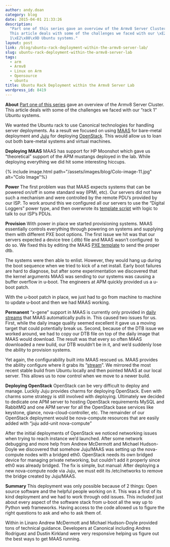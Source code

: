 ```yaml
---
author: andy.doan
category: blog
date: 2015-04-01 21:33:26
description:
  "Part one of this series gave an overview of the Armv8 Server Cluster.
  This article deals with some of the challenges we faced with our \xE2\x80\x9Crack
  1\xE2\x80\x9D Ubuntu systems."
layout: post
link: /blog/ubuntu-rack-deployment-within-the-armv8-server-lab/
slug: ubuntu-rack-deployment-within-the-armv8-server-lab
tags:
  - arm
  - Armv8
  - Linux on Arm
  - Opensource
  - ubuntu
title: Ubuntu Rack Deployment within the Armv8 Server Lab
wordpress_id: 8419
---
```


**About**
[Part one of this series](/blog/armv8-server-lab/) gave an overview of the Armv8 Server Cluster. This article deals with some of the challenges we faced with our “rack 1” Ubuntu systems.

We wanted the Ubuntu rack to use Canonical technologies for handling server deployments. As a result we focused on using [MAAS](https://maas.io/) for bare-metal deployment and [Juju](https://juju.ubuntu.com/) for deploying [OpenStack](http://www.openstack.org/). This would allow us to loan out both bare-metal systems and virtual machines.

**Deploying MAAS**
MAAS has support for HP Moonshot which gave us “theoretical” support of the APM mustangs deployed in the lab. While deploying everything we did hit some interesting hiccups.

{% include image.html path="/assets/images/blog/Colo-image-11.jpg" alt="Colo Image"%}

**Power**
The first problem was that MAAS expects systems that can be powered on/off in some standard way (IPMI, etc). Our servers did not have such a mechanism and were controlled by the remote PDU’s provided by our ISP. To work around this we configured all our servers to use the “Digital Loggers” power type, and then overwrote its [template script](http://bazaar.launchpad.net/~maas-committers/maas/1.6/view/head:/etc/maas/templates/power/dli.template) with logic to talk to our ISP’s PDUs.

**Provision**
With power in place we started provisioning systems. MAAS essentially controls everything through powering on systems and supplying them with different PXE boot options. The first issue we hit was that our servers expected a device tree (.dtb) file and MAAS wasn’t configured  to do so. We fixed this by editing the MAAS [PXE template](http://bazaar.launchpad.net/~maas-committers/maas/1.6/view/head:/etc/maas/templates/pxe/config.install.armhf.template) to send the proper dtb.

The systems were then able to enlist. However, they would hang up during the boot sequence when we tried to kick of a net install. Early boot failures are hard to diagnose, but after some experimentation we discovered that the kernel arguments MAAS was sending to our systems was causing a buffer overflow in u-boot. The engineers at APM quickly provided us a u-boot patch.

With the u-boot patch in place, we just had to go from machine to machine to update u-boot and then we had MAAS working.

**Permanent**
“x-gene” support in MAAS is currently only provided in [daily streams](http://images.maas.io/ephemeral-v2/daily/streams/v1/) that MAAS automatically pulls in. This caused two issues for us. First, while the daily image quality seemed excellent it gave us a moving target that could potentially break us. Second, because of the DTB issue we worked around, we had to copy our DTB file on top of the daily image that MAAS would download. The result was that every so often MAAS downloaded a new build, our DTB wouldn’t be in it, and we’d suddenly lose the ability to provision systems.

Yet again, the configurability built into MAAS rescued us. MAAS provides the ability configure where it grabs its “[stream](http://bazaar.launchpad.net/~maas-committers/maas/1.5/view/head:/etc/maas/bootresources.yaml)”. We mirrored the most recent stable build from Ubuntu locally and then pointed MAAS at our local server. This allows us to now control when we move to a newer build.

**Deploying OpenStack**
OpenStack can be very difficult to deploy and manage. Luckily Juju provides charms for deploying OpenStack. Even with charms some strategy is still involved with deploying. Ultimately we decided to dedicate one APM server to hosting OpenStack requirements MySQL and RabbitMQ and one APM server for all the OpenStack base services like keystone, glance, nova-cloud-controller, etc. The remainder of our OpenStack deployment would be nova-compute resources that are easily added with “juju add-unit nova-compute”

After the initial deployments of OpenStack we noticed networking issues when trying to reach instance we’d launched. After some network debugging and more help from Andrew McDermott and Michael Hudson-Doyle we discovered that somehow Juju/MAAS was setting up the nova-compute nodes with a bridged eth0. OpenStack needs its own bridged device for managing private networking, but couldn’t add it properly since eth0 was already bridged. The fix is simple, but manual: After deploying a new nova-compute node via Juju, we must edit its /etc/networks to remove the bridge created by Juju/MAAS.

**Summary**
This deployment was only possible because of 2 things: Open source software and the helpful people working on it. This was a first of its kind deployment and we had to work through odd issues. This included just about every aspect of the software stack from u-boot all the way up to Python web frameworks. Having access to the code allowed us to figure the right questions to ask and who to ask them of.

Within in Linaro Andrew McDermott and Michael Hudson-Doyle provided tons of technical guidance. Developers at Canonical including Andres Rodriguez and Dustin Kirkland were very responsive helping us figure out the best ways to get MAAS running.
